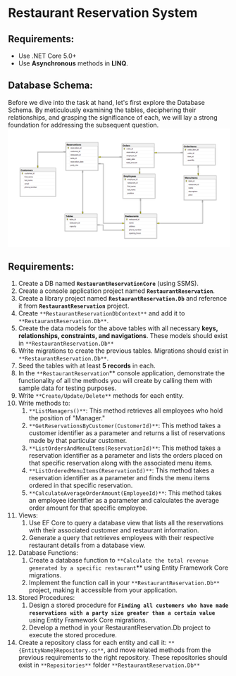 # Restaurant Reservation System

## **Requirements**:
- Use .NET Core 5.0+
- Use **Asynchronous** methods in **LINQ**.
        
## **Database Schema**:
Before we dive into the task at hand, let's first explore the Database Schema. By meticulously examining the tables, deciphering their relationships, and grasping the significance of each, we will lay a strong foundation for addressing the subsequent question.
![](Images/database_schema.png)

## **Requirements**:

1. Create a DB named **`RestaurantReservationCore`** (using SSMS).
2. Create a console application project named **`RestaurantReservation`**.
3. Create a library project named **`RestaurantReservation.Db`** and reference it from **`RestaurantReservation`** project. 
4. Create `**RestaurantReservationDbContext**` and add it to `**RestaurantReservation.Db**`.
5. Create the data models for the above tables with all necessary **keys, relationships, constraints, and navigations**. These models should exist in `**RestaurantReservation.Db**`
6. Write migrations to create the previous tables. Migrations should exist in `**RestaurantReservation.Db**`.
7. Seed the tables with at least **5 records** in each.
8. In the `**RestaurantReservation`** console application, demonstrate the functionality of all the methods you will create by calling them with sample data for testing purposes.
9. Write `**Create/Update/Delete**` methods for each entity.
10. Write methods to:
    1. `**ListManagers()**`: This method retrieves all employees who hold the position of "Manager."
    2. `**GetReservationsByCustomer(CustomerId)**`: This method takes a customer identifier as a parameter and returns a list of reservations made by that particular customer.
    3. `**ListOrdersAndMenuItems(ReservationId)**`: This method takes a reservation identifier as a parameter and lists the orders placed on that specific reservation along with the associated menu items.
    4. `**ListOrderedMenuItems(ReservationId)**`: This method takes a reservation identifier as a parameter and finds the menu items ordered in that specific reservation.
    5. `**CalculateAverageOrderAmount(EmployeeId)**`: This method takes an employee identifier as a parameter and calculates the average order amount for that specific employee.
11. Views:
    1. Use EF Core to query a database view that lists all the reservations with their associated customer and restaurant information.
    2. Generate a query that retrieves employees with their respective restaurant details from a database view.
12. Database Functions:
    1. Create a database function to `**Calculate the total revenue generated by a specific restaurant`** using Entity Framework Core migrations.
    2. Implement the function call in your `**RestaurantReservation.Db**` project, making it accessible from your application.
13. Stored Procedures:
    1. Design a stored procedure for **`Finding all customers who have made reservations with a party size greater than a certain value`** using Entity Framework Core migrations.
    2. Develop a method in your RestaurantReservation.Db project to execute the stored procedure.
14. Create a repository class for each entity and call it: `**{EntityName}Repository.cs**`, and move related methods from the previous requirements to the right repository. These repositories should exist in `**Repositories**` folder `**RestaurantReservation.Db**`

